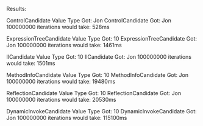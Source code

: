 Results:

ControlCandidate Value Type Got: Jon
ControlCandidate Got: Jon
100000000 iterations would take: 528ms

ExpressionTreeCandidate Value Type Got: 10
ExpressionTreeCandidate Got: Jon
100000000 iterations would take: 1461ms

IlCandidate Value Type Got: 10
IlCandidate Got: Jon
100000000 iterations would take: 1501ms

MethodInfoCandidate Value Type Got: 10
MethodInfoCandidate Got: Jon
100000000 iterations would take: 19480ms

ReflectionCandidate Value Type Got: 10
ReflectionCandidate Got: Jon
100000000 iterations would take: 20530ms

DynamicInvokeCandidate Value Type Got: 10
DynamicInvokeCandidate Got: Jon
100000000 iterations would take: 115100ms
